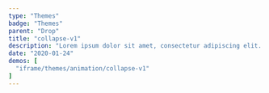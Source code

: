 ```yaml
---
type: "Themes"
badge: "Themes"
parent: "Drop"
title: "collapse-v1"
description: "Lorem ipsum dolor sit amet, consectetur adipiscing elit. Nunc tempus laoreet leo sit amet iaculis."
date: "2020-01-24"
demos: [
  "iframe/themes/animation/collapse-v1"
]
---
```

